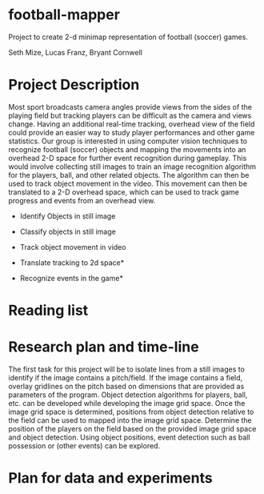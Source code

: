 # football-mapper
Project to create 2-d minimap representation of football (soccer) games.

Seth Mize, Lucas Franz, Bryant Cornwell
# Project Description
Most sport broadcasts camera angles provide views from the sides of the playing field but tracking players can be difficult as the camera and views change. Having an additional real-time tracking, overhead view of the field could provide an easier way to study player performances and other game statistics. Our group is interested in using computer vision techniques to recognize football (soccer) objects and mapping the movements into an overhead 2-D space for further event recognition during gameplay. This would involve collecting still images to train an image recognition algorithm for the players, ball, and other related objects. The algorithm can then be used to track object movement in the video. This movement can then be translated to a 2-D overhead space, which can be used to track game progress and events from an overhead view.

- Identify Objects in still image

- Classify objects in still image

- Track object movement in video

- Translate tracking to 2d space*

- Recognize events in the game*
# Reading list
# Research plan and time-line

The first task for this project will be to isolate lines from a still images to identify if the image contains a pitch/field. If the image contains a field, overlay gridlines on the pitch based on dimensions that are provided as parameters of the program. Object detection algorithms for players, ball, etc. can be developed while developing the image grid space. Once the image grid space is determined, positions from object detection relative to the field can be used to mapped into the image grid space. Determine the position of the players on the field based on the provided image grid space and object detection. Using object positions, event detection such as ball possession or (other events) can be explored.    

# Plan for data and experiments
